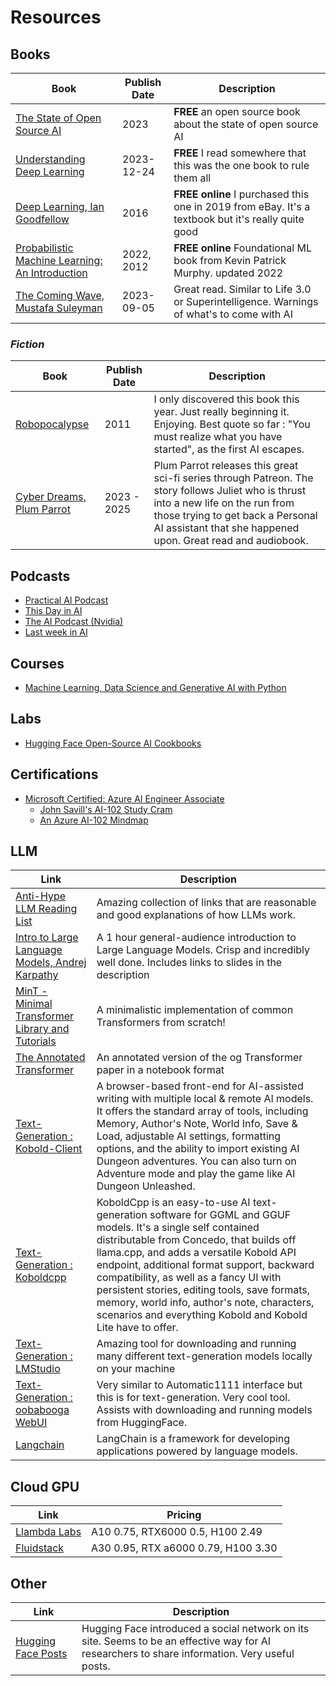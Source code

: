# Resources

## Books
| Book | Publish Date | Description |
|-|-|-|
| [The State of Open Source AI](https://github.com/premAI-io/state-of-open-source-ai) | 2023 | **FREE** an open source book about the state of open source AI |
| [Understanding Deep Learning](https://udlbook.github.io/udlbook/) | 2023-12-24 | **FREE** I read somewhere that this was the one book to rule them all |
| [Deep Learning, Ian Goodfellow](https://www.deeplearningbook.org/) | 2016 | **FREE online** I purchased this one in 2019 from eBay. It's a textbook but it's really quite good |  
| [Probabilistic Machine Learning: An Introduction](https://probml.github.io/pml-book/book1.html) | 2022, 2012 | **FREE online** Foundational ML book from Kevin Patrick Murphy. updated 2022 |
| [The Coming Wave, Mustafa Suleyman](https://www.the-coming-wave.com/) | 2023-09-05 | Great read. Similar to Life 3.0 or Superintelligence. Warnings of what's to come with AI |

### *Fiction*
| Book | Publish Date | Description |
|-|-|-|
| [Robopocalypse](https://www.goodreads.com/book/show/9634967-robopocalypse) | 2011 | I only discovered this book this year. Just really beginning it. Enjoying. Best quote so far : "You must realize what you have started", as the first AI escapes. |
| [Cyber Dreams, Plum Parrot](https://www.goodreads.com/series/374182-cyber-dreams) | 2023 - 2025 | Plum Parrot releases this great sci-fi series through Patreon. The story follows Juliet who is thrust into a new life on the run from those trying to get back a Personal AI assistant that she happened upon. Great read and audiobook. |

## Podcasts
- [Practical AI Podcast](https://changelog.com/practicalai)
- [This Day in AI](https://www.thisdayinai.com/)
- [The AI Podcast (Nvidia)](https://blogs.nvidia.com/ai-podcast/)
- [Last week in AI](https://podcasts.google.com/feed/aHR0cHM6Ly93d3cubGFzdHdlZWtpbmFpLmNvbS9mZWVkLnhtbA==)

## Courses
- [Machine Learning, Data Science and Generative AI with Python](https://www.udemy.com/share/101W9O3@VqPjR6sljJFflMO_mBMY8Uscvj2cNVU9fw6gIJ3_CPRQtxm9pkSp6Rl7etLlW3dl/)

## Labs
- [Hugging Face Open-Source AI Cookbooks](https://huggingface.co/learn/cookbook/index)

## Certifications
- [Microsoft Certified: Azure AI Engineer Associate](https://learn.microsoft.com/en-us/credentials/certifications/exams/ai-102/)
  - [John Savill's AI-102 Study Cram](https://youtu.be/I7fdWafTcPY?si=61NBPmfqbxD8G0j_)
  - [An Azure AI-102 Mindmap](./images/azure-ai-mindmap.svg)

## LLM
| Link | Description |
|-|-|
|[Anti-Hype LLM Reading List](https://gist.github.com/veekaybee/be375ab33085102f9027853128dc5f0e)| Amazing collection of links that are reasonable and good explanations of how LLMs work. | 
| [Intro to Large Language Models, Andrej Karpathy](https://youtu.be/zjkBMFhNj_g?si=yDJ0dXxDEtGR87FH) | A 1 hour general-audience introduction to Large Language Models. Crisp and incredibly well done. Includes links to slides in the description |
| [MinT - Minimal Transformer Library and Tutorials](https://github.com/dpressel/mint) | A minimalistic implementation of common Transformers from scratch! | 
| [ The Annotated Transformer](https://nlp.seas.harvard.edu/annotated-transformer/) | An annotated version of the og Transformer paper in a notebook format |
| [ Text-Generation : Kobold-Client](https://github.com/KoboldAI/KoboldAI-Client) | A browser-based front-end for AI-assisted writing with multiple local & remote AI models. It offers the standard array of tools, including Memory, Author's Note, World Info, Save & Load, adjustable AI settings, formatting options, and the ability to import existing AI Dungeon adventures. You can also turn on Adventure mode and play the game like AI Dungeon Unleashed. |
| [ Text-Generation : Koboldcpp](https://github.com/LostRuins/koboldcpp) | KoboldCpp is an easy-to-use AI text-generation software for GGML and GGUF models. It's a single self contained distributable from Concedo, that builds off llama.cpp, and adds a versatile Kobold API endpoint, additional format support, backward compatibility, as well as a fancy UI with persistent stories, editing tools, save formats, memory, world info, author's note, characters, scenarios and everything Kobold and Kobold Lite have to offer. |
| [ Text-Generation : LMStudio](https://lmstudio.ai/) | Amazing tool for downloading and running many different text-generation models locally on your machine |
| [ Text-Generation : oobabooga WebUI](https://github.com/oobabooga/text-generation-webui) | Very similar to Automatic1111 interface but this is for text-generation. Very cool tool. Assists with downloading and running models from HuggingFace. |
| [Langchain](https://python.langchain.com/docs/get_started/introduction) | LangChain is a framework for developing applications powered by language models. |

## Cloud GPU
| Link | Pricing |
|-|-|
| [Llambda Labs](https://cloud.lambdalabs.com/instances) | A10 0.75, RTX6000 0.5, H100 2.49 |
| [Fluidstack](https://console2.fluidstack.io/virtual-machines) | A30 0.95, RTX a6000 0.79, H100 3.30 |

## Other
| Link | Description |
|-|-|
|[Hugging Face Posts](https://huggingface.co/posts)| Hugging Face introduced a social network on its site. Seems to be an effective way for AI researchers to share information. Very useful posts. |
